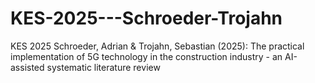 # KES-2025---Schroeder-Trojahn
KES 2025 Schroeder, Adrian &amp; Trojahn, Sebastian (2025): The practical implementation of 5G technology in the construction industry - an AI-assisted systematic literature review
